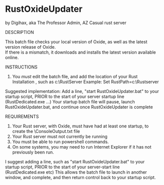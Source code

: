 # RustOxideUpdater

by Digihax, aka The Professor
Admin, AZ Casual rust server

DESCRIPTION

This batch file checks your local version of Oxide, as well as the latest version release of Oxide.  
If there is a mismatch, it downloads and installs the latest version available online.

INSTRUCTIONS

1) You *must* edit the batch file, and add the location of your Rust Installation , such as c:\RustServer
   Example: Set RustPath=c:\Rustserver

Suggested implementation:
   Add a line, "start RustOxideUpdater.bat" to your startup script, PRIOR to the start of your server startup line (RustDedicated.exe ...)
   Your startup batch file will pause, launch RustOxideUpdater.bat, and continue once RustOxideUpdater is complete


REQUIREMENTS   
   
1) Your Rust server, with Oxide, must have had at least one startup, to create the \ConsoleOutput.txt file
2) Your Rust server must not currently be running
3) You must be able to run powershell commands.
4) On some systems, you may need to run Internet Explorer if it has not previously been run.

I suggest adding a line, such as "start RustOxideUpdater.bat" to your startup script, PRIOR to the start of your server-start line (RustDedicated.exe etc)
This allows the batch file to launch in another window, and complete, and then return control back to your startup script.
